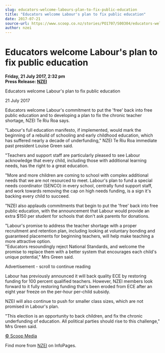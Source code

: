 ```yaml
---
slug: educators-welcome-labours-plan-to-fix-public-education
title: "Educators welcome Labour's plan to fix public education"
date: 2017-07-21
source-url: https://www.scoop.co.nz/stories/PO1707/S00304/educators-welcome-labours-plan-to-fix-public-education.htm
author: nzei
---
```

Educators welcome Labour's plan to fix public education
=======================================================

**Friday, 21 July 2017, 2:32 pm**  
**Press Release: [NZEI](https://info.scoop.co.nz/NZEI)**

Educators welcome Labour's plan to fix public education

21 July 2017

Educators welcome Labour's commitment to put the 'free' back into free public education and to developing a plan to fix the chronic teacher shortage, NZEI Te Riu Roa says.

"Labour's full education manifesto, if implemented, would mark the beginning of a rebuild of schooling and early childhood education, which has suffered nearly a decade of underfunding," NZEI Te Riu Roa immediate past president Louise Green said.

"Teachers and support staff are particularly pleased to see Labour acknowledge that every child, including those with additional learning needs, has the right to a great education.

"More and more children are coming to school with complex additional needs that we are not resourced to meet. Labour's plan to fund a special needs coordinator (SENCO) in every school, centrally fund support staff, and work towards removing the cap on high needs funding, is a sign it's backing every child to succeed.

"NZEI also applauds commitments that begin to put the 'free' back into free public education, with the announcement that Labour would provide an extra $150 per student for schools that don't ask parents for donations.

"Labour's promise to address the teacher shortage with a proper recruitment and retention plan, including looking at voluntary bonding and guaranteed placements for beginning teachers, will help make teaching a more attractive option.  
"Educators resoundingly reject National Standards, and welcome the promise to replace them with a better system that encourages each child's unique potential," Mrs Green said.

Advertisement - scroll to continue reading





Labour has previously announced it will back quality ECE by restoring funding for 100 percent qualified teachers. However, NZEI members look forward to it fully restoring funding that's been eroded from ECE after an eight year freeze on the per-hour per-child subsidy.

NZEI will also continue to push for smaller class sizes, which are not promised in Labour's plan.

"This election is an opportunity to back children, and fix the chronic underfunding of education. All political parties should rise to this challenge," Mrs Green said.

[© Scoop Media](http://www.scoop.co.nz/about/terms.html)

Find more from [NZEI](https://info.scoop.co.nz/NZEI) on InfoPages.